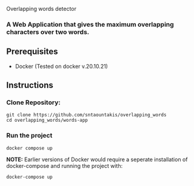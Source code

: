 Overlapping words detector

### A Web Application that gives the maximum overlapping characters over two words.

## Prerequisites

- Docker (Tested on docker v.20.10.21)

## Instructions

### Clone Repository:

```
git clone https://github.com/sntaountakis/overlapping_words
cd overlapping_words/words-app
```
### Run the project

```
docker compose up
```

**NOTE:** Earlier versions of Docker would require a seperate installation of docker-compose and running the project with:

```
docker-compose up
```